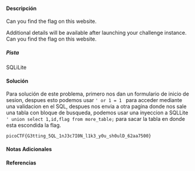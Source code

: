#### Descripción

Can you find the flag on this website.

Additional details will be available after launching your challenge instance.
Can you find the flag on this website.
##### Pista
SQLiLite

#### Solución 
Para solución de este problema, primero nos dan un formulario de inicio de sesion, despues esto podemos usar `' or 1 = 1 ` para acceder mediante una validacion en el SQL, despues nos envia a otra pagina donde nos sale una tabla con bloque de busqueda, podemos usar una inyeccion a SQLLite `' union select 1,id,flag from more_table;` para sacar la tabla en donde esta escondida la flag.

```
picoCTF{G3tting_5QL_1nJ3c7I0N_l1k3_y0u_sh0ulD_62aa7500}
```


#### Notas Adicionales

#### Referencias
